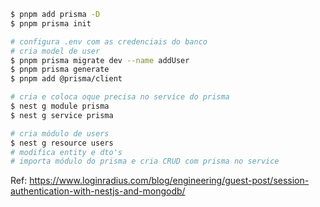 ```bash
$ pnpm add prisma -D
$ pnpm prisma init

# configura .env com as credenciais do banco
# cria model de user
$ pnpm prisma migrate dev --name addUser
$ pnpm prisma generate
$ pnpm add @prisma/client

# cria e coloca oque precisa no service do prisma
$ nest g module prisma
$ nest g service prisma

# cria módulo de users
$ nest g resource users
# modifica entity e dto's
# importa módulo do prisma e cria CRUD com prisma no service

```

Ref: https://www.loginradius.com/blog/engineering/guest-post/session-authentication-with-nestjs-and-mongodb/